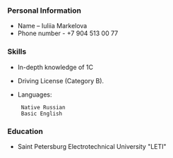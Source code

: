 ### Personal Information
* Name – Iuliia Markelova
* Phone number - +7 904 513 00 77

### Skills
* In-depth knowledge of 1C
* Driving License (Category B).
* Languages:

       Native Russian
       Basic English

### Education
* Saint Petersburg Electrotechnical University "LETI"

